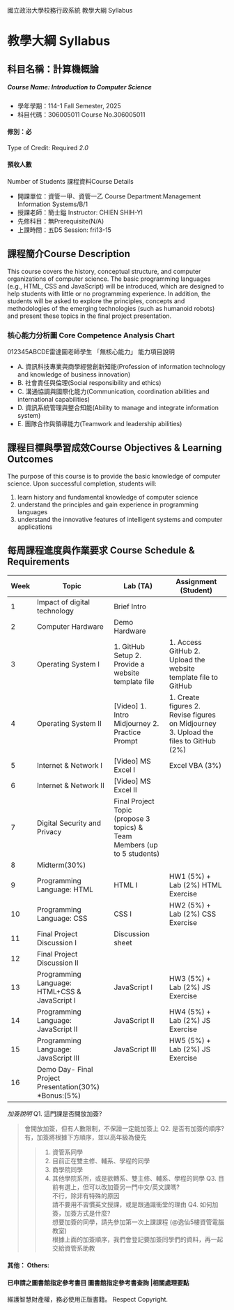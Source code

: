 國立政治大學校務行政系統 教學大綱 Syllabus
# 教學大綱 Syllabus
##  科目名稱：計算機概論 
#####  Course Name: Introduction to Computer Science
  * 學年學期：114-1 Fall Semester, 2025 
  * 科目代碼：306005011 Course No.306005011
#### 修別：必
Type of Credit: Required 
_2.0_
#### 預收人數
Number of Students
課程資料Course Details
  * 開課單位：資管一甲、資管一乙 Course Department:Management Information Systems/B/1 
  * 授課老師：簡士鎰 Instructor: CHIEN SHIH-YI 
  * 先修科目：無Prerequisite(N/A)
  * 上課時間：五D5 Session: fri13-15
##  課程簡介Course Description
This course covers the history, conceptual structure, and computer organizations of computer science. The basic programming languages (e.g., HTML, CSS and JavaScript) will be introduced, which are designed to help students with little or no programming experience. In addition, the students will be asked to explore the principles, concepts and methodologies of the emerging technologies (such as humanoid robots) and present these topics in the final project presentation.
###  核心能力分析圖 Core Competence Analysis Chart
012345ABCDE雷達圖老師學生
「無核心能力」 
能力項目說明
  * A. 資訊科技專業與商學經營創新知能(Profession of information technology and knowledge of business innovation)
  * B. 社會責任與倫理(Social responsibility and ethics)
  * C. 溝通協調與國際化能力(Communication, coordination abilities and international capabilities)
  * D. 資訊系統管理與整合知能(Ability to manage and integrate information system)
  * E. 團隊合作與領導能力(Teamwork and leadership abilities)
##  課程目標與學習成效Course Objectives & Learning Outcomes 
The purpose of this course is to provide the basic knowledge of computer science. Upon successful completion, students will:
1. learn history and fundamental knowledge of computer science
2. understand the principles and gain experience in programming languages
3. understand the innovative features of intelligent systems and computer applications
##  每周課程進度與作業要求 Course Schedule & Requirements
Week |  Topic |  Lab (TA) |  Assignment (Student)  
---|---|---|---  
1  |  Impact of digital technology  |  Brief Intro  
2  |  Computer Hardware  |  Demo Hardware  
3 |  Operating System I |  1. GitHub Setup 2. Provide a website template file |  1. Access GitHub  2. Upload the website template file to GitHub  
4 |  Operating System II |  [Video] 1. Intro Midjourney 2. Practice Prompt |  1. Create figures 2. Revise figures  on Midjourney 3. Upload the files to GitHub (2%)  
5 |  Internet & Network I |  [Video] MS Excel I |  Excel VBA (3%)  
6 |  Internet & Network II |  [Video] MS Excel II  
7 |  Digital Security and Privacy |  Final Project Topic (propose 3 topics) & Team Members (up to 5 students)  
8 |  Midterm(30%) |   
9 |  Programming Language: HTML  |  HTML I |  HW1 (5%) + Lab (2%) HTML Exercise  
10 |  Programming Language: CSS  |  CSS I |  HW2 (5%) + Lab (2%) CSS Exercise  
11 |  Final Project Discussion I |  Discussion sheet  
12 |  Final Project Discussion II  
13 |  Programming Language: HTML+CSS & JavaScript I |  JavaScript I |  HW3 (5%) + Lab (2%) JS Exercise  
14 |  Programming Language: JavaScript II |  JavaScript II |  HW4 (5%) + Lab (2%) JS Exercise  
15 |  Programming Language: JavaScript III |  JavaScript III |  HW5 (5%) + Lab (2%) JS Exercise  
16 |  Demo Day- Final Project Presentation(30%) *Bonus:(5%) |  |   
*加簽說明*
Q1. 這門課是否開放加簽?  
> 會開放加簽，但有人數限制，不保證一定能加簽上
Q2. 是否有加簽的順序?  
> 有，加簽將根據下方順序，並以高年級為優先  
>> 1. 資管系同學  
>> 2. 目前正在雙主修、輔系、學程的同學  
>> 3. 商學院同學   
>> 4. 其他學院系所，或是欲轉系、雙主修、輔系、學程的同學
Q3. 目前有選上，但可以改加簽另一門中文/英文課嗎?  
> 不行，除非有特殊的原因  
>> 請不要用不習慣英文授課，或是跟通識衝堂的理由 
Q4. 如何加簽，加簽方式是什麼?  
> 想要加簽的同學，請先參加第一次上課課程 (@逸仙5樓資管電腦教室)  
>> 根據上面的加簽順序，我們會登記要加簽同學們的資料，再一起交給資管系助教
####  其他： Others:
####  已申請之圖書館指定參考書目  圖書館指定參考書查詢 |相關處理要點
維護智慧財產權，務必使用正版書籍。 Respect Copyright.